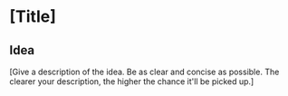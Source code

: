 # [Title]

## Idea

[Give a description of the idea. Be as clear and concise as possible. The clearer your description, the higher the chance it'll be picked up.]
